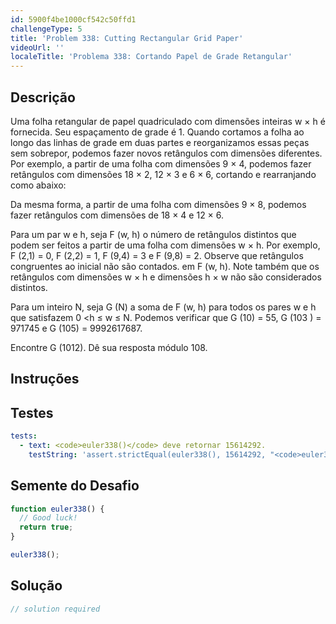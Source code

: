```yaml
---
id: 5900f4be1000cf542c50ffd1
challengeType: 5
title: 'Problem 338: Cutting Rectangular Grid Paper'
videoUrl: ''
localeTitle: 'Problema 338: Cortando Papel de Grade Retangular'
---
```


## Descrição
<section id="description"> Uma folha retangular de papel quadriculado com dimensões inteiras w × h é fornecida. Seu espaçamento de grade é 1. Quando cortamos a folha ao longo das linhas de grade em duas partes e reorganizamos essas peças sem sobrepor, podemos fazer novos retângulos com dimensões diferentes. Por exemplo, a partir de uma folha com dimensões 9 × 4, podemos fazer retângulos com dimensões 18 × 2, 12 × 3 e 6 × 6, cortando e rearranjando como abaixo: <p> Da mesma forma, a partir de uma folha com dimensões 9 × 8, podemos fazer retângulos com dimensões de 18 × 4 e 12 × 6. </p><p> Para um par w e h, seja F (w, h) o número de retângulos distintos que podem ser feitos a partir de uma folha com dimensões w × h. Por exemplo, F (2,1) = 0, F (2,2) = 1, F (9,4) = 3 e F (9,8) = 2. Observe que retângulos congruentes ao inicial não são contados. em F (w, h). Note também que os retângulos com dimensões w × h e dimensões h × w não são considerados distintos. </p><p> Para um inteiro N, seja G (N) a soma de F (w, h) para todos os pares w e h que satisfazem 0 &lt;h ≤ w ≤ N. Podemos verificar que G (10) = 55, G (103 ) = 971745 e G (105) = 9992617687. </p><p> Encontre G (1012). Dê sua resposta módulo 108. </p></section>

## Instruções
<section id="instructions">
</section>

## Testes
<section id='tests'>

```yml
tests:
  - text: <code>euler338()</code> deve retornar 15614292.
    testString: 'assert.strictEqual(euler338(), 15614292, "<code>euler338()</code> should return 15614292.");'

```

</section>

## Semente do Desafio
<section id='challengeSeed'>

<div id='js-seed'>

```js
function euler338() {
  // Good luck!
  return true;
}

euler338();

```

</div>



</section>

## Solução
<section id='solution'>

```js
// solution required
```
</section>
